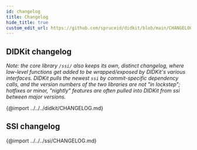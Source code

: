 ```yaml
---
id: changelog
title: Changelog
hide_title: true
custom_edit_url: https://github.com/spruceid/didkit/blob/main/CHANGELOG.md
---
```


## DIDKit changelog

*Note: the core library `/ssi/` also keeps its own, distinct changelog, where
low-level functions get added to be wrapped/exposed by DIDKit's various
interfaces. DIDKit pulls the newest `ssi` by commit-specific dependency calls,
and the version numbers of the two libraries are not "in lockstep"; hotfixes or
minor, "nightly" features are often pulled into DIDKit from ssi between major
versions.*

{@import ../../../didkit/CHANGELOG.md}

## SSI changelog

{@import ../../../ssi/CHANGELOG.md}
